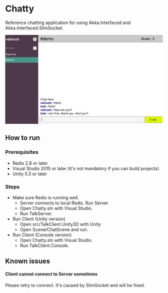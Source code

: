 # Chatty

Reference chatting application for using Akka.Interfaced and Akka.Interfaced.SlimSocket.

![Screenshot](https://raw.githubusercontent.com/SaladLab/Chatty/master/docs/ScreenShot.jpg)

## How to run

### Prerequisites

- Redis 2.8 or later
- Visual Studio 2015 or later (it's not mandatory if you can build projects)
- Unity 5.3 or later

### Steps

- Make sure Redis is running well.
  - Server connects to local Redis.
  Run Server
  - Open Chatty.sln with Visual Studio.
  - Run TalkServer.
- Run Client (Unity version)
  - Open src/TalkClient.Unity3D with Unity
  - Open Scene/ChatScene and run.
- Run Client (Console version)
  - Open Chatty.sln with Visual Studio.
  - Run TalkClient.Console.

## Known issues

#### Client cannot connect to Server sometimes

Please retry to connect. It's caused by SlimSocket and will be fixed.

